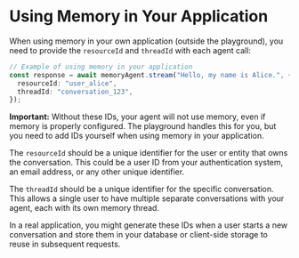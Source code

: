 # Using Memory in Your Application

When using memory in your own application (outside the playground), you need to provide the `resourceId` and `threadId` with each agent call:

```typescript
// Example of using memory in your application
const response = await memoryAgent.stream("Hello, my name is Alice.", {
  resourceId: "user_alice",
  threadId: "conversation_123",
});
```

**Important:** Without these IDs, your agent will not use memory, even if memory is properly configured. The playground handles this for you, but you need to add IDs yourself when using memory in your application.

The `resourceId` should be a unique identifier for the user or entity that owns the conversation. This could be a user ID from your authentication system, an email address, or any other unique identifier.

The `threadId` should be a unique identifier for the specific conversation. This allows a single user to have multiple separate conversations with your agent, each with its own memory thread.

In a real application, you might generate these IDs when a user starts a new conversation and store them in your database or client-side storage to reuse in subsequent requests.
